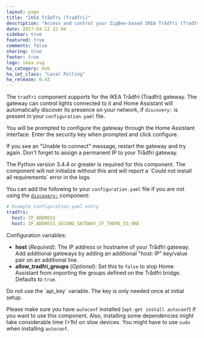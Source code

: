 ```yaml
---
layout: page
title: "IKEA Trådfri (Tradfri)"
description: "Access and control your ZigBee-based IKEA Trådfri (Tradfri) devices."
date: 2017-04-12 22.04
sidebar: true
featured: true
comments: false
sharing: true
footer: true
logo: ikea.svg
ha_category: Hub
ha_iot_class: "Local Polling"
ha_release: 0.43
---
```


The `tradfri` component supports for the IKEA Trådfri (Tradfri) gateway. The gateway can control lights connected to it and Home Assistant will automatically discover its presence on your network, if `discovery:` is present in your `configuration.yaml` file.

You will be prompted to configure the gateway through the Home Assistant interface. Enter the security key when prompted and click configure.

<p class='note'>
If you see an "Unable to connect" message, restart the gateway and try again. Don't forget to assign a permanent IP to your Trådfri gateway.
</p>

<p class='note'>
  The Python version 3.4.4 or greater is required for this component. The component will not initialize without this and will report a `Could not install all requirements` error in the logs.
</p>

You can add the following to your `configuration.yaml` file if you are not using the [`discovery:`](/components/discovery/) component:

```yaml
# Example configuration.yaml entry
tradfri:
  host: IP_ADDRESS
  host: IP_ADDRESS_SECOND_GATEWAY_IF_THERE_IS_ONE
```

Configuration variables:

 - **host** (*Required*): The IP address or hostname of your Trådfri gateway. Add additional gateways by adding an additional "host: IP" key/value pair on an additional line.
 - **allow_tradfri_groups** (*Optional*): Set this to `false` to stop Home Assistant from importing the groups defined on the Trådfri bridge. Defaults to `true`.

<p class='note'>
Do not use the `api_key` variable. The key is only needed once at initial setup.
</p>

<p class='note'>

Please make sure you have `autoconf` installed (`apt-get install autoconf`) if you want to use this component. Also, installing some dependencies might take considerable time (>1h) on slow devices. You might have to use `sudo` when installing `autoconf`.

</p>

